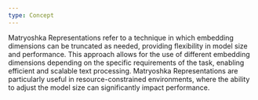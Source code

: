 ```yaml
---
type: Concept
---
```


Matryoshka Representations refer to a technique in which embedding dimensions can be truncated as needed, providing flexibility in model size and performance. This approach allows for the use of different embedding dimensions depending on the specific requirements of the task, enabling efficient and scalable text processing. Matryoshka Representations are particularly useful in resource-constrained environments, where the ability to adjust the model size can significantly impact performance.